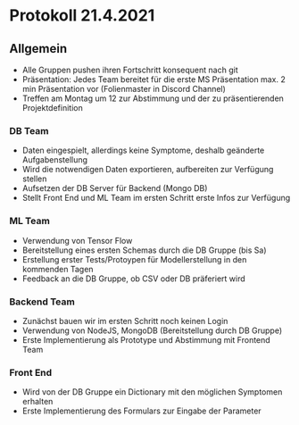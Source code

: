 # Protokoll 21.4.2021

## Allgemein
- Alle Gruppen pushen ihren Fortschritt konsequent nach git
- Präsentation: Jedes Team bereitet für die erste MS Präsentation max. 2 min Präsentation vor (Folienmaster in Discord Channel)
- Treffen am Montag um 12 zur Abstimmung und der zu präsentierenden Projektdefinition

### DB Team
- Daten eingespielt, allerdings keine Symptome, deshalb geänderte Aufgabenstellung  
- Wird die notwendigen Daten exportieren, aufbereiten zur Verfügung stellen
- Aufsetzen der DB Server für Backend (Mongo DB)
- Stellt Front End und ML Team im ersten Schritt erste Infos zur Verfügung

### ML Team
- Verwendung von Tensor Flow  
- Bereitstellung eines ersten Schemas durch die DB Gruppe (bis Sa)
- Erstellung erster Tests/Protoypen für Modellerstellung in den kommenden Tagen
- Feedback an die DB Gruppe, ob CSV oder DB präferiert wird


### Backend Team
- Zunächst bauen wir im ersten Schritt noch keinen Login  
- Verwendung von NodeJS, MongoDB (Bereitstellung durch DB Gruppe)  
- Erste Implementierung als Prototype und Abstimmung mit Frontend Team


### Front End
- Wird von der DB Gruppe ein Dictionary mit den möglichen Symptomen erhalten  
- Erste Implementierung des Formulars zur Eingabe der Parameter